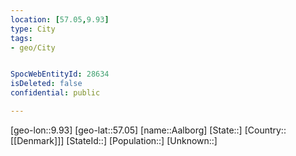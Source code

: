 ```yaml
---
location: [57.05,9.93]
type: City
tags:
- geo/City


SpocWebEntityId: 28634
isDeleted: false
confidential: public

---
```

[geo-lon::9.93]
[geo-lat::57.05]
[name::Aalborg]
[State::]
[Country::[[Denmark]]]
[StateId::]
[Population::]
[Unknown::]

